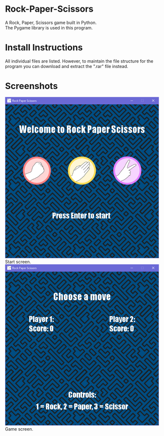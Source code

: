 # Rock-Paper-Scissors
A Rock, Paper, Scissors game built in Python.  
The Pygame library is used in this program.

# Install Instructions
All individual files are listed. However, to maintain the file structure for the program you can download and extract the ".rar" file instead.

# Screenshots
<img src = "https://github.com/Linja82/Rock-Paper-Scissors/blob/master/Screenshots/Start%20Screen.PNG">
Start screen.  
<img src = "https://github.com/Linja82/Rock-Paper-Scissors/blob/master/Screenshots/Game%20Screen.PNG">
Game screen.
